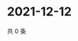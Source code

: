 # 2021-12-12

共 0 条

<!-- BEGIN WEIBO -->
<!-- 最后更新时间 Sun Dec 12 2021 17:00:29 GMT+0800 (China Standard Time) -->

<!-- END WEIBO -->
